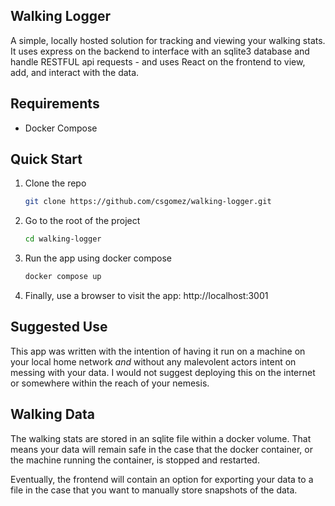 ## Walking Logger

A simple, locally hosted solution for tracking and viewing your walking stats. It uses express on the backend to interface with an sqlite3 database and handle RESTFUL api requests - and uses React on the frontend to view, add, and interact with the data.

## Requirements

- Docker Compose

## Quick Start

1. Clone the repo
   ```sh
   git clone https://github.com/csgomez/walking-logger.git
   ```
2. Go to the root of the project

   ```sh
   cd walking-logger
   ```

3. Run the app using docker compose
   ```sh
   docker compose up
   ```
4. Finally, use a browser to visit the app: http://localhost:3001

## Suggested Use

This app was written with the intention of having it run on a machine on your local home network _and_ without any malevolent actors intent on messing with your data. I would not suggest deploying this on the internet or somewhere within the reach of your nemesis.

## Walking Data

The walking stats are stored in an sqlite file within a docker volume. That means your data will remain safe in the case that the docker container, or the machine running the container, is stopped and restarted.

Eventually, the frontend will contain an option for exporting your data to a file in the case that you want to manually store snapshots of the data.
